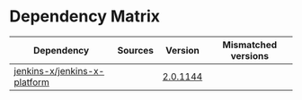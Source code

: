 # Dependency Matrix

Dependency | Sources | Version | Mismatched versions
---------- | ------- | ------- | -------------------
[jenkins-x/jenkins-x-platform](https://github.com/jenkins-x/jenkins-x-platform.git) |  | [2.0.1144](https://github.com/jenkins-x/jenkins-x-platform/releases/tag/v2.0.1144) | 
